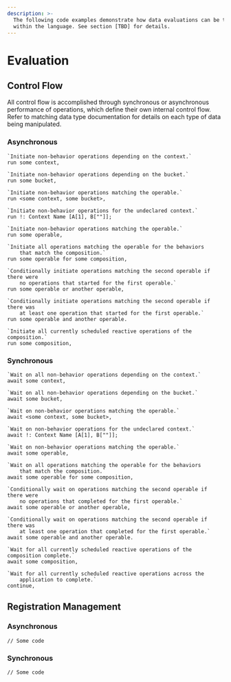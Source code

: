 ```yaml
---
description: >-
  The following code examples demonstrate how data evaluations can be triggered
  within the language. See section [TBD] for details.
---
```


# Evaluation

## Control Flow

All control flow is accomplished through synchronous or asynchronous performance of operations, which define their own internal control flow. Refer to matching data type documentation for details on each type of data being manipulated.

### Asynchronous

```
`Initiate non-behavior operations depending on the context.`
run some context,
```

```
`Initiate non-behavior operations depending on the bucket.`
run some bucket,
```

```
`Initiate non-behavior operations matching the operable.`
run <some context, some bucket>,
```

```
`Initiate non-behavior operations for the undeclared context.`
run !: Context Name [A[1], B[""]];
```

```
`Initiate non-behavior operations matching the operable.`
run some operable,
```

```
`Initiate all operations matching the operable for the behaviors 
    that match the composition.`
run some operable for some composition,
```

```
`Conditionally initiate operations matching the second operable if there were 
    no operations that started for the first operable.`
run some operable or another operable,
```

```
`Conditionally initiate operations matching the second operable if there was 
    at least one operation that started for the first operable.`
run some operable and another operable.
```

```
`Initiate all currently scheduled reactive operations of the composition.`
run some composition,
```

### Synchronous

```
`Wait on all non-behavior operations depending on the context.`
await some context,
```

```
`Wait on all non-behavior operations depending on the bucket.`
await some bucket,
```

```
`Wait on non-behavior operations matching the operable.`
await <some context, some bucket>,
```

```
`Wait on non-behavior operations for the undeclared context.`
await !: Context Name [A[1], B[""]];
```

```
`Wait on non-behavior operations matching the operable.`
await some operable,
```

```
`Wait on all operations matching the operable for the behaviors 
    that match the composition.`
await some operable for some composition,
```

```
`Conditionally wait on operations matching the second operable if there were 
    no operations that completed for the first operable.`
await some operable or another operable,
```

```
`Conditionally wait on operations matching the second operable if there was 
    at least one operation that completed for the first operable.`
await some operable and another operable.
```

```
`Wait for all currently scheduled reactive operations of the composition complete.`
await some composition,
```

```
`Wait for all currently scheduled reactive operations across the 
    application to complete.`
continue,
```

## Registration Management

### Asynchronous

```
// Some code
```

### Synchronous

```
// Some code
```
